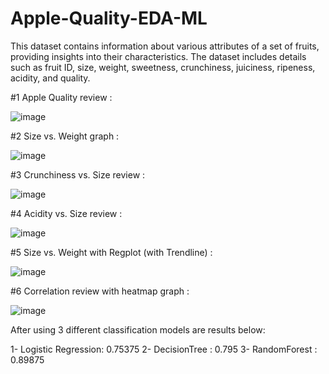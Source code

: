 # Apple-Quality-EDA-ML

This dataset contains information about various attributes of a set of fruits, providing insights into their characteristics. The dataset includes details such as fruit ID, size, weight, sweetness, crunchiness, juiciness, ripeness, acidity, and quality.



#1 Apple Quality review : 


![image](https://github.com/simgosh/Apple-Quality-EDA-ML/assets/158474992/0174b9a9-c195-4d66-b345-6a126827b5a6)




#2 Size vs. Weight graph : 


![image](https://github.com/simgosh/Apple-Quality-EDA-ML/assets/158474992/70de507c-6246-4130-be44-94e6c6e51e85)




#3 Crunchiness vs. Size review : 


![image](https://github.com/simgosh/Apple-Quality-EDA-ML/assets/158474992/e94511e8-982f-42ca-9fa3-da0be83b7320)



#4 Acidity vs. Size review :


![image](https://github.com/simgosh/Apple-Quality-EDA-ML/assets/158474992/07cd15b3-fd5e-4bd1-a30c-36fd7e5a8603)



#5 Size vs. Weight with Regplot (with Trendline) :


![image](https://github.com/simgosh/Apple-Quality-EDA-ML/assets/158474992/efc4cac4-f175-43f2-bcc2-6fa8e379e782)



#6 Correlation review with heatmap graph :


![image](https://github.com/simgosh/Apple-Quality-EDA-ML/assets/158474992/e5d7dd1e-841d-43aa-9321-7808dce2b909)




After using 3 different classification models are results below:

1- Logistic Regression: 0.75375
2- DecisionTree : 0.795
3- RandomForest : 0.89875
